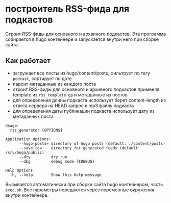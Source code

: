 # построитель RSS-фида для подкастов

Строит RSS-фиды для основного и архвиного подкастов. Эта программа собирается в hugo контейнере и запускается внутри него при сборке сайта.

## Как работает

- загружает все посты из hugo/content/posts, фильтрует по тегу `podcast`, сортирует по дате
- парсит метаданные из каждого поста
- строит RSS-фиды для основного и архивного подкастов применяя template из `rss_template.gp` и метаданные из постов
- для определения длины подкаста использует берет content-length из ответа сервера на HEAD запрос к mp3 файлу подкаста
- для определения даты публикации подкаста использует дату из метаданных поста

```
Usage:
  rss_generator [OPTIONS]

Application Options:
      --hugo-posts= directory of hugo posts (default: ./content/posts)
      --save-to=    directory for generated feeds (default: /srv/hugo/public)
      --dry         dry run
      --dbg         debug mode [$DEBUG]

Help Options:
  -h, --help        Show this help message
```

Вызывается автоматически при сборке сайта hugo контейнером, часть `exec.sh`. Все параметры передаются через переменные окружения внутри контейнера.